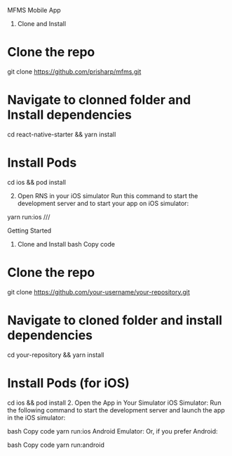 MFMS Mobile App

1. Clone and Install
# Clone the repo
git clone https://github.com/prisharp/mfms.git

# Navigate to clonned folder and Install dependencies
cd react-native-starter && yarn install

# Install Pods
cd ios && pod install

2. Open RNS in your iOS simulator
Run this command to start the development server and to start your app on iOS simulator:

yarn run:ios
///

Getting Started
1. Clone and Install
bash
Copy code
# Clone the repo
git clone https://github.com/your-username/your-repository.git

# Navigate to cloned folder and install dependencies
cd your-repository && yarn install

# Install Pods (for iOS)
cd ios && pod install
2. Open the App in Your Simulator
iOS Simulator:
Run the following command to start the development server and launch the app in the iOS simulator:

bash
Copy code
yarn run:ios
Android Emulator:
Or, if you prefer Android:

bash
Copy code
yarn run:android


